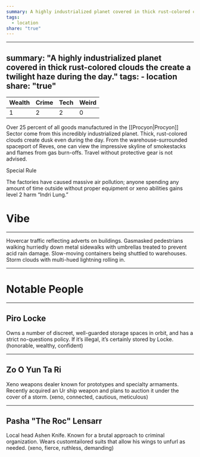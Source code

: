 ```yaml
---
summary: A highly industrialized planet covered in thick rust-colored clouds the create a twilight haze during the day.
tags:
  - location
share: "true"
---
```

---
summary: "A highly industrialized planet covered in thick rust-colored clouds the create a twilight haze during the day."
tags:
    - location
share: "true"
---
| **Wealth** | **Crime** | **Tech** | **Weird** |
| ---- | ---- | ---- | ---- |
| 1 | 2 | 2 | 0 |

Over 25 percent of all goods manufactured in the [[Procyon|Procyon]] Sector come from this incredibly industrialized planet. Thick, rust-colored clouds create dusk even during the day. From the warehouse-surrounded spaceport of Reves, one can view the impressive skyline of smokestacks and flames from gas burn-offs. Travel without protective gear is not advised.

Special Rule

The factories have caused massive air pollution; anyone spending any amount of time outside without proper equipment or xeno abilities gains level 2 harm “Indri Lung.”

# Vibe

---

Hovercar traffic reflecting adverts on buildings. Gasmasked pedestrians walking hurriedly down metal sidewalks with umbrellas treated to prevent acid rain damage. Slow-moving containers being shuttled to warehouses. Storm clouds with multi-hued lightning rolling in.

---

# Notable People

---

## Piro Locke

Owns a number of discreet, well-guarded storage spaces in orbit, and has a strict no-questions policy. If it’s illegal, it’s certainly stored by Locke. (honorable, wealthy, confident)

---

## Zo O Yun Ta Ri

Xeno weapons dealer known for prototypes and specialty armaments. Recently acquired an Ur ship weapon and plans to auction it under the cover of a storm. (xeno, connected, cautious, meticulous)

---

## Pasha "The Roc" Lensarr

Local head Ashen Knife. Known for a brutal approach to criminal organization. Wears customtailored suits that allow his wings to unfurl as needed. (xeno, fierce, ruthless, demanding)
